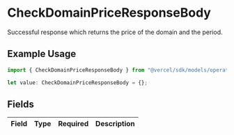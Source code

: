 # CheckDomainPriceResponseBody

Successful response which returns the price of the domain and the period.

## Example Usage

```typescript
import { CheckDomainPriceResponseBody } from "@vercel/sdk/models/operations/checkdomainprice.js";

let value: CheckDomainPriceResponseBody = {};
```

## Fields

| Field       | Type        | Required    | Description |
| ----------- | ----------- | ----------- | ----------- |
